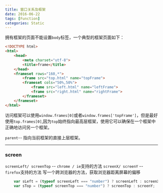 ```yaml
---
title: 窗口关系及框架
date: 2016-06-22
tags: [Function]
categories: Static
---
```


拥有框架的页面不能设置`body`标签，一个典型的框架页面如下：

```html
<!DOCTYPE html>
<html>
    <head>
        <meta charset="utf-8">
        <title>frame</title>
    </head>
    <frameset rows="160,*">
        <frame src="top.html" name="topFrame">
        <frameset cols="50%,50%">
            <frame src="left.html" name="leftFrame">
            <frame src="right.html" name="rightFrame">
        </frameset>
    </frameset>
</html>
```

访问框架可以使用`window.frames[0]`或者`window.frames['topFrame']`，但是最好使用`top.frames[0]`,因为`top`始终指向最高层框架，使用它可以确保在一个框架中正确地访问另一个框架。

`parent`-- 指向当前框架的直接上层框架。

---

### screen

`screenLeft/ screenTop` -- `chrome / ie`支持的方法
`screenX/ screenY` -- `firefox`支持的方法
写一个跨浏览器的方法，获取浏览器距离屏幕的偏移

```javascript
    var sLeft = (typeof screenLeft === "number") ? screenLeft : screenX;
    var sTop = (typeof screenTop === "number") ? screenTop : screenY;
```

